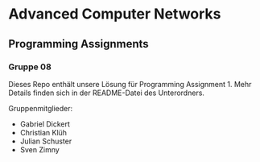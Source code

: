 # Advanced Computer Networks
## Programming Assignments
### Gruppe 08

Dieses Repo enthält unsere Lösung für Programming Assignment 1.
Mehr Details finden sich in der README-Datei des Unterordners.

Gruppenmitglieder:
- Gabriel Dickert
- Christian Klüh
- Julian Schuster
- Sven Zimny